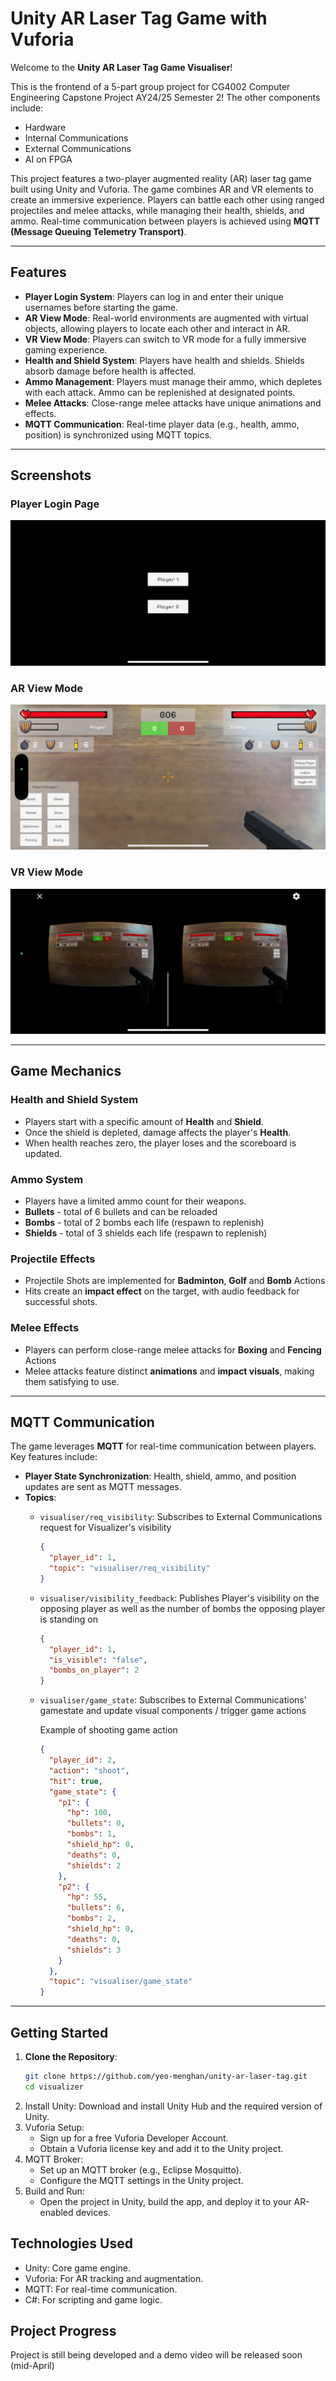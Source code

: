 # Unity AR Laser Tag Game with Vuforia

Welcome to the **Unity AR Laser Tag Game Visualiser**!

This is the frontend of a 5-part group project for CG4002 Computer Engineering Capstone Project AY24/25 Semester 2! The other components include:
- Hardware
- Internal Communications
- External Communications
- AI on FPGA

This project features a two-player augmented reality (AR) laser tag game built using Unity and Vuforia. The game combines AR and VR elements to create an immersive experience. Players can battle each other using ranged projectiles and melee attacks, while managing their health, shields, and ammo. Real-time communication between players is achieved using **MQTT (Message Queuing Telemetry Transport)**.

---

## Features

- **Player Login System**: Players can log in and enter their unique usernames before starting the game.
- **AR View Mode**: Real-world environments are augmented with virtual objects, allowing players to locate each other and interact in AR.
- **VR View Mode**: Players can switch to VR mode for a fully immersive gaming experience.
- **Health and Shield System**: Players have health and shields. Shields absorb damage before health is affected.
- **Ammo Management**: Players must manage their ammo, which depletes with each attack. Ammo can be replenished at designated points.
- **Melee Attacks**: Close-range melee attacks have unique animations and effects.
- **MQTT Communication**: Real-time player data (e.g., health, ammo, position) is synchronized using MQTT topics.

---

## Screenshots

### Player Login Page
![Player Login Page](./PublicImages/login-page.jpg)

### AR View Mode
![AR View Mode](./PublicImages/ar-view.jpg)

### VR View Mode
![VR View Mode](./PublicImages/vr-view.jpg)

---

## Game Mechanics

### Health and Shield System
- Players start with a specific amount of **Health** and **Shield**.
- Once the shield is depleted, damage affects the player's **Health**.
- When health reaches zero, the player loses and the scoreboard is updated.

### Ammo System
- Players have a limited ammo count for their weapons.
- **Bullets** - total of 6 bullets and can be reloaded
- **Bombs** - total of 2 bombs each life (respawn to replenish)
- **Shields** - total of 3 shields each life (respawn to replenish)

### Projectile Effects
- Projectile Shots are implemented for **Badminton**, **Golf** and **Bomb** Actions
- Hits create an **impact effect** on the target, with audio feedback for successful shots.

### Melee Effects
- Players can perform close-range melee attacks for **Boxing** and **Fencing** Actions
- Melee attacks feature distinct **animations** and **impact visuals**, making them satisfying to use.

---

## MQTT Communication

The game leverages **MQTT** for real-time communication between players. Key features include:

- **Player State Synchronization**: Health, shield, ammo, and position updates are sent as MQTT messages.
- **Topics**:
  - `visualiser/req_visibility`: Subscribes to External Communications request for Visualizer's visibility
    ```json
    {
      "player_id": 1,
      "topic": "visualiser/req_visibility"
    }
    ```
  - `visualiser/visibility_feedback`: Publishes Player's visibility on the opposing player as well as the number of bombs the opposing player is standing on
    ```json
    {
      "player_id": 1,
      "is_visible": "false",
      "bombs_on_player": 2
    }
    ```
  - `visualiser/game_state`: Subscribes to External Communications' gamestate and update visual components / trigger game actions

    Example of shooting game action
    ```json
    {
      "player_id": 2,
      "action": "shoot",
      "hit": true,
      "game_state": {
        "p1": {
          "hp": 100,
          "bullets": 0,
          "bombs": 1,
          "shield_hp": 0,
          "deaths": 0,
          "shields": 2
        },
        "p2": {
          "hp": 55,
          "bullets": 6,
          "bombs": 2,
          "shield_hp": 0,
          "deaths": 0,
          "shields": 3
        }
      },
      "topic": "visualiser/game_state"
    }
    ```

---

## Getting Started

1. **Clone the Repository**:
   ```bash
   git clone https://github.com/yeo-menghan/unity-ar-laser-tag.git
   cd visualizer
   ```
2. Install Unity: Download and install Unity Hub and the required version of Unity.
3. Vuforia Setup:
    - Sign up for a free Vuforia Developer Account.
    - Obtain a Vuforia license key and add it to the Unity project.
4. MQTT Broker:
    - Set up an MQTT broker (e.g., Eclipse Mosquitto).
    - Configure the MQTT settings in the Unity project.
5. Build and Run:
    - Open the project in Unity, build the app, and deploy it to your AR-enabled devices.

## Technologies Used

- Unity: Core game engine.
- Vuforia: For AR tracking and augmentation.
- MQTT: For real-time communication.
- C#: For scripting and game logic.

## Project Progress

Project is still being developed and a demo video will be released soon (mid-April)
